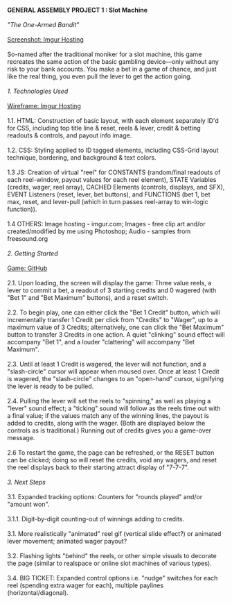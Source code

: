 **GENERAL ASSEMBLY PROJECT 1 : Slot Machine**\
\
*"The One-Armed Bandit"*\
\
[Screenshot: Imgur Hosting](https://i.imgur.com/YyUxspq.png)\
\
    So-named after the traditional moniker for a slot machine, this game recreates the same action of the basic gambling device—only without any risk to your bank accounts. You make a bet in a game of chance, and just like the real thing, you even pull the lever to get the action going.\
\
*1. Technologies Used*\
\
[Wireframe: Imgur Hosting](https://i.imgur.com/rhhANqR.jpg)\
\
    1.1. HTML: Construction of basic layout, with each element separately ID'd for CSS, including top title line & reset, reels & lever, credit & betting readouts & controls, and payout info image.\
\
    1.2. CSS: Styling applied to ID tagged elements, including CSS-Grid layout technique, bordering, and background & text colors.\
\
    1.3 JS: Creation of virtual "reel" for CONSTANTS (random/final readouts of each reel-window, payout values for each reel element), STATE Variables (credits, wager, reel array), CACHED Elements (controls, displays, and SFX), EVENT Listeners (reset, lever, bet buttons), and FUNCTIONS (bet 1, bet max, reset, and lever-pull (which in turn passes reel-array to win-logic function)).\
\
    1.4 OTHERS: Image hosting - imgur.com; Images - free clip art and/or created/modified by me using Photoshop; Audio - samples from freesound.org\
\
*2. Getting Started*\
\
[Game: GitHub](https://iancannonga.github.io/GA-Project-1/)\
\
    2.1. Upon loading, the screen will display the game: Three value reels, a lever to commit a bet, a readout of 3 starting credits and 0 wagered (with "Bet 1" and "Bet Maximum" buttons), and a reset switch.\
\
    2.2. To begin play, one can either click the "Bet 1 Credit" button, which will incrementally transfer 1 Credit per click from "Credits" to "Wager", up to a maximum value of 3 Credits; alternatively, one can click the "Bet Maximum" button to transfer 3 Credits in one action. A quiet "clinking" sound effect will accompany "Bet 1", and a louder "clattering" will accompany "Bet Maximum".\
\
    2.3. Until at least 1 Credit is wagered, the lever will not function, and a "slash-circle" cursor will appear when moused over. Once at least 1 Credit is wagered, the "slash-circle" changes to an "open-hand" cursor, signifying the lever is ready to be pulled.\
\
    2.4. Pulling the lever will set the reels to "spinning," as well as playing a "lever" sound effect; a "ticking" sound will follow as the reels time out with a final value; if the values match any of the winning lines, the payout is added to credits, along with the wager. (Both are displayed below the controls as is traditional.) Running out of credits gives you a game-over message.\
\
    2.6 To restart the game, the page can be refreshed, or the RESET button can be clicked; doing so will reset the credits, void any wagers, and reset the reel displays back to their starting attract display of "7-7-7".\
\
*3. Next Steps*\
\
    3.1. Expanded tracking options: Counters for "rounds played" and/or "amount won".\
\
    3.1.1. Digit-by-digit counting-out of winnings adding to credits.\
\
    3.1. More realistically "animated" reel gif (vertical slide effect?) or animated lever movement; animated wager payout?\
\
    3.2. Flashing lights "behind" the reels, or other simple visuals to decorate the page (similar to realspace or online slot machines of various types).\
\
    3.4. BIG TICKET: Expanded control options i.e. "nudge" switches for each reel (spending extra wager for each), multiple paylines (horizontal/diagonal).
    
